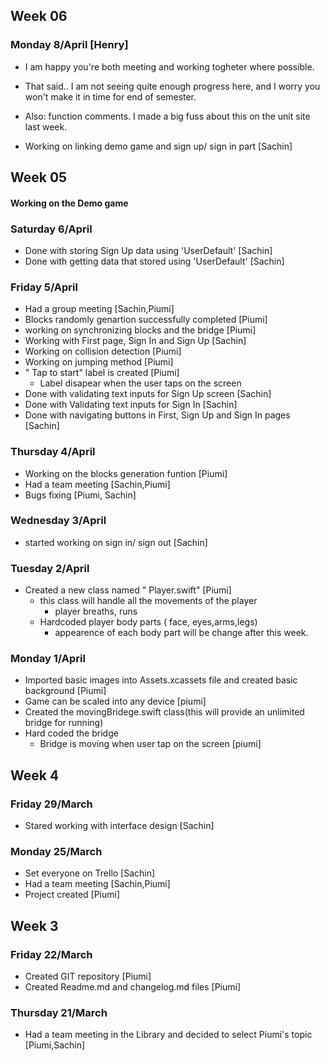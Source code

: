 
## Week 06

### Monday 8/April [Henry]
- I am happy you're both meeting and working togheter where possible.
- That said.. I am not seeing quite enough progress here, and I worry you won't make it in time for end of semester. 
- Also: function comments. I made a big fuss about this on the unit site last week.

- Working on linking demo game and sign up/ sign in part [Sachin] 


## Week 05

#### Working on the Demo game

### Saturday 6/April 
- Done with storing Sign Up data using 'UserDefault' [Sachin]
- Done with getting data that stored using 'UserDefault' [Sachin] 

### Friday 5/April
- Had a group meeting [Sachin,Piumi] 
- Blocks randomly genartion successfully completed [Piumi]
- working on synchronizing blocks and the bridge [Piumi]
- Working with First page, Sign In and Sign Up [Sachin]
- Working on collision detection [Piumi]
- Working on jumping method [Piumi]
- " Tap to start" label is created [Piumi]
    - Label disapear when the user taps on the screen
- Done with validating text inputs for Sign Up screen [Sachin]
- Done with Validating text inputs for Sign In [Sachin]
- Done with navigating buttons in First, Sign Up and Sign In pages [Sachin]

### Thursday 4/April 
- Working on the blocks generation funtion [Piumi]
- Had a team meeting [Sachin,Piumi]
- Bugs fixing [Piumi, Sachin]

### Wednesday 3/April
- started working on sign in/ sign out [Sachin]


### Tuesday 2/April

- Created a new class named " Player.swift" [Piumi]
    - this class will handle all the movements of the player
        - player breaths, runs
    - Hardcoded player body parts ( face, eyes,arms,legs)
        - appearence of each body part will be change after this week.

### Monday 1/April

- Imported basic images into Assets.xcassets file and created basic background [Piumi]
- Game can be scaled into any device [piumi]
- Created the movingBridege.swift class(this will provide an unlimited bridge for running)
- Hard coded the bridge
    - Bridge is moving when user tap on the screen [piumi]

## Week 4

### Friday 29/March
- Stared working with interface design [Sachin]


### Monday 25/March
- Set everyone on Trello [Sachin]
- Had a team meeting [Sachin,Piumi]
- Project created [Piumi]

## Week 3

### Friday 22/March
- Created GIT repository [Piumi]
- Created Readme.md and changelog.md files [Piumi]


### Thursday 21/March
- Had a team meeting in the Library and decided to select Piumi's topic [Piumi,Sachin]

